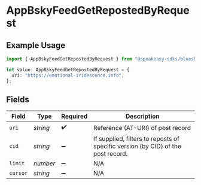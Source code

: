 # AppBskyFeedGetRepostedByRequest

## Example Usage

```typescript
import { AppBskyFeedGetRepostedByRequest } from "@speakeasy-sdks/bluesky/models/operations";

let value: AppBskyFeedGetRepostedByRequest = {
  uri: "https://emotional-iridescence.info",
};
```

## Fields

| Field                                                                            | Type                                                                             | Required                                                                         | Description                                                                      |
| -------------------------------------------------------------------------------- | -------------------------------------------------------------------------------- | -------------------------------------------------------------------------------- | -------------------------------------------------------------------------------- |
| `uri`                                                                            | *string*                                                                         | :heavy_check_mark:                                                               | Reference (AT-URI) of post record                                                |
| `cid`                                                                            | *string*                                                                         | :heavy_minus_sign:                                                               | If supplied, filters to reposts of specific version (by CID) of the post record. |
| `limit`                                                                          | *number*                                                                         | :heavy_minus_sign:                                                               | N/A                                                                              |
| `cursor`                                                                         | *string*                                                                         | :heavy_minus_sign:                                                               | N/A                                                                              |